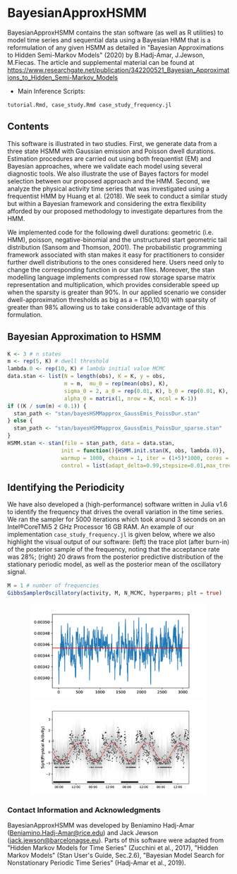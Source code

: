 # BayesianApproxHSMM

BayesianApproxHSMM contains the stan software (as well as R utilities) to model time series and sequential data using a  Bayesian  HMM that is a reformulation of any given HSMM as detailed in "Bayesian Approximations to Hidden Semi-Markov Models" (2020) by B.Hadj-Amar, J.Jewson, M.Fiecas. The article and supplemental material can be found at https://www.researchgate.net/publication/342200521_Bayesian_Approximations_to_Hidden_Semi-Markov_Models

* Main Inference Scripts:
```
tutorial.Rmd, case_study.Rmd case_study_frequency.jl
```



## Contents

This software is illustrated in two studies.  First, we generate data from a three state HSMM with Gaussian emission and Poisson dwell durations. Estimation procedures are carried out using both frequentist (EM) and Bayesian approaches, where we validate each model using several diagnostic tools. We also illustrate the use of Bayes factors for model selection between our proposed approach and the HMM. Second, we analyze the physical activity time series that was investigated using a frequentist HMM by Huang et al. (2018). We seek to conduct a similar study but within a Bayesian framework and considering the 
extra flexibility afforded by our proposed methodology to investigate departures from the HMM. 


We implemented code for the following dwell durations: geometric (i.e. HMM), poisson, negative-binomial and the unstructured start geometric tail distribution (Sansom and Thomson, 2001). The probabilistic programming framework associated with stan makes it easy for practitioners to consider further dwell distributions to the ones considered here. Users need only to change the corresponding function in our stan files. Moreover, the stan modelling language implements compressed row storage sparse matrix representation and multiplication, which provides considerable speed up when the sparsity is greater than 90%.
In our applied scenario we consider dwell-approximation thresholds as big as a = (150,10,10) with sparsity of greater than 98% allowing us to take considerable advantage of this formulation.

## Bayesian Approximation to HSMM 

```r
K <- 3 # n states 
m <- rep(5, K) # dwell threshold
lambda.0 <- rep(10, K) # lambda initial value MCMC
data.stan <- list(N = length(obs), K = K, y = obs,
                  m = m,  mu_0 = rep(mean(obs), K), 
                  sigma_0 = 2, a_0 = rep(0.01, K), b_0 = rep(0.01, K),
                  alpha_0 = matrix(1, nrow = K, ncol = K-1))
if ((K / sum(m) < 0.1)) {
  stan_path <- "stan/bayesHSMMapprox_GaussEmis_PoissDur.stan"
} else {
  stan_path <- "stan/bayesHSMMapprox_GaussEmis_PoissDur_sparse.stan"
}
HSMM.stan <- stan(file = stan_path, data = data.stan, 
                 init = function(){HSMM.init.stan(K, obs, lambda.0)}, 
                 warmup = 1000, chains = 1, iter = (1+5)*1000, cores = 1, 
                 control = list(adapt_delta=0.99,stepsize=0.01,max_treedepth = 20))
```


## Identifying the Periodicity 

We have also developed a (high-performance) software written  in  Julia  v1.6  to identify the frequency that drives the overall variation in the  time series. We ran  the  sampler  for  5000 iterations  which took around 3 seconds on an Intel®CoreTMi5 2 GHz Processor 16 GB RAM. An example of our implementation `case_study_frequency.jl` is given below, where we also highlight the visual output of our software: (left) the trace plot (after burn-in) of the posterior sample of the frequency, noting that the acceptance rate was 28%; (right) 20 draws from the posterior predictive distribution of the stationary periodic model, as well as the posterior mean of the oscillatory signal.



```julia
M = 1 # number of frequencies
GibbsSamplerOscillatory(activity, M, N_MCMC, hyperparms; plt = true)
```

<p align="center">
<img src="https://github.com/Beniamino92/BayesianApproxHSMM/blob/master/figures/posterior_freq.png" width="400" heigth="400"/> <img src="https://github.com/Beniamino92/BayesianApproxHSMM/blob/master/figures/posterior_pred_freq.png" width="400" heigth="400"/>
</p>


### Contact Information and Acknowledgments

BayesianApproxHSMM was developed by Beniamino Hadj-Amar (Beniamino.Hadj-Amar@rice.edu) and Jack Jewson (jack.jewson@barcelonagse.eu). 
Parts of this software were adapted from "Hidden Markov Models for Time Series" (Zucchini et al., 2017), "Hidden Markov Models" (Stan User's Guide, Sec.2.6), "Bayesian Model Search for Nonstationary Periodic Time Series" (Hadj-Amar et al., 2019).



